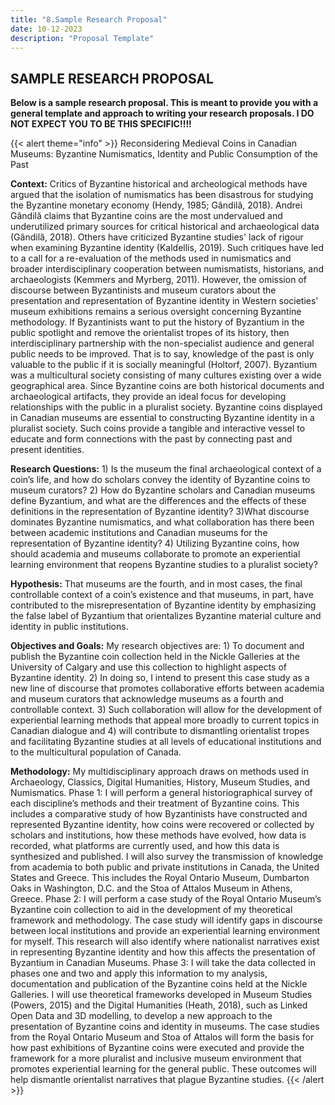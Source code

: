 ```yaml
---
title: "8.Sample Research Proposal"
date: 10-12-2023
description: "Proposal Template"
---
```


## SAMPLE RESEARCH PROPOSAL

**Below is a sample research proposal. This is meant to provide you with a general template and approach to writing your research proposals. I DO NOT EXPECT YOU TO BE THIS SPECIFIC!!!!** 


{{< alert theme="info" >}}
Reconsidering Medieval Coins in Canadian Museums: 
Byzantine Numismatics, Identity and Public Consumption of the Past

**Context:** Critics of Byzantine historical and archeological methods have argued that the isolation of numismatics has been disastrous for studying the Byzantine monetary economy (Hendy, 1985; Gândilă, 2018). Andrei Gândilă claims that Byzantine coins are the most undervalued and underutilized primary sources for critical historical and archaeological data (Gândilă, 2018). Others have criticized Byzantine studies' lack of rigour when examining Byzantine identity (Kaldellis, 2019). Such critiques have led to a call for a re-evaluation of the methods used in numismatics and broader interdisciplinary cooperation between numismatists, historians, and archaeologists (Kemmers and Myrberg, 2011). However, the omission of discourse between Byzantinists and museum curators about the presentation and representation of Byzantine identity in Western societies’ museum exhibitions remains a serious oversight concerning Byzantine methodology. If Byzantinists want to put the history of Byzantium in the public spotlight and remove the orientalist tropes of its history, then interdisciplinary partnership with the non-specialist audience and general public needs to be improved. That is to say, knowledge of the past is only valuable to the public if it is socially meaningful (Holtorf, 2007). Byzantium was a multicultural society consisting of many cultures existing over a wide geographical area. Since Byzantine coins are both historical documents and archaeological artifacts, they provide an ideal focus for developing relationships with the public in a pluralist society. Byzantine coins displayed in Canadian museums are essential to constructing Byzantine identity in a pluralist society. Such coins provide a tangible and interactive vessel to educate and form connections with the past by connecting past and present identities.

**Research Questions:** 1) Is the museum the final archaeological context of a coin’s life, and how do scholars convey the identity of Byzantine coins to museum curators? 2) How do Byzantine scholars and Canadian museums define Byzantium, and what are the differences and the effects of these definitions in the representation of Byzantine identity? 3)What discourse dominates Byzantine numismatics, and what collaboration has there been between academic institutions and Canadian museums for the representation of Byzantine identity? 4) Utilizing Byzantine coins, how should academia and museums collaborate to promote an experiential learning environment that reopens Byzantine studies to a pluralist society?

**Hypothesis:** That museums are the fourth, and in most cases, the final controllable context of a coin’s existence and that museums, in part, have contributed to the misrepresentation of Byzantine identity by emphasizing the false label of Byzantium that orientalizes Byzantine material culture and identity in public institutions.

**Objectives and Goals:** My research objectives are: 1) To document and publish the Byzantine coin collection held in the Nickle Galleries at the University of Calgary and use this collection to highlight aspects of Byzantine identity. 2) In doing so, I intend to present this case study as a new line of discourse that promotes collaborative efforts between academia and museum curators that acknowledge museums as a fourth and controllable context. 3) Such collaboration will allow for the development of experiential learning methods that appeal more broadly to current topics in Canadian dialogue and 4) will contribute to dismantling orientalist tropes and facilitating Byzantine studies at all levels of educational institutions and to the multicultural population of Canada. 

**Methodology:** My multidisciplinary approach draws on methods used in Archaeology, Classics, Digital Humanities, History, Museum Studies, and Numismatics. Phase 1: I will perform a general historiographical survey of each discipline’s methods and their treatment of Byzantine coins. This includes a comparative study of how Byzantinists have constructed and represented Byzantine identity, how coins were recovered or collected by scholars and institutions, how these methods have evolved, how data is recorded, what platforms are currently used, and how this data is synthesized and published. I will also survey the transmission of knowledge from academia to both public and private institutions in Canada, the United States and Greece. This includes the Royal Ontario Museum, Dumbarton Oaks in Washington, D.C. and the Stoa of Attalos Museum in Athens, Greece. Phase 2: I will perform a case study of the Royal Ontario Museum’s Byzantine coin collection to aid in the development of my theoretical framework and methodology. The case study will identify gaps in discourse between local institutions and provide an experiential learning environment for myself. This research will also identify where nationalist narratives exist in representing Byzantine identity and how this affects the presentation of Byzantium in Canadian Museums. Phase 3: I will take the data collected in phases one and two and apply this information to my analysis, documentation and publication of the Byzantine coins held at the Nickle Galleries. I will use theoretical frameworks developed in Museum Studies (Powers, 2015) and the Digital Humanities (Heath, 2018), such as Linked Open Data and 3D modelling, to develop a new approach to the presentation of Byzantine coins and identity in museums. The case studies from the Royal Ontario Museum and Stoa of Attalos will form the basis for how past exhibitions of Byzantine coins were executed and provide the framework for a more pluralist and inclusive museum environment that promotes experiential learning for the general public. These outcomes will help dismantle orientalist narratives that plague Byzantine studies.
{{< /alert >}}

